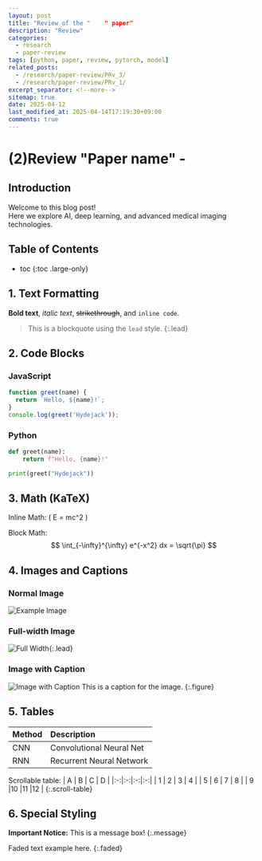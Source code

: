 ```yaml
---
layout: post
title: "Review of the "    " paper"
description: "Review"
categories: 
  - research
  - paper-review
tags: [python, paper, review, pytorch, model]
related_posts:
  - /research/paper-review/PRv_3/
  - /research/paper-review/PRv_1/
excerpt_separator: <!--more-->
sitemap: true
date: 2025-04-12
last_modified_at: 2025-04-14T17:19:30+09:00
comments: true
---
```


# (2)Review "Paper name" -

<!--more-->

## Introduction
Welcome to this blog post!  
Here we explore AI, deep learning, and advanced medical imaging technologies.

## Table of Contents
* toc
{:toc .large-only}

## 1. Text Formatting

**Bold text**, _italic text_, ~~strikethrough~~, and `inline code`.

> This is a blockquote using the `lead` style.
{:.lead}

## 2. Code Blocks

### JavaScript
~~~js
function greet(name) {
  return `Hello, ${name}!`;
}
console.log(greet('Hydejack'));
~~~

### Python
~~~python
def greet(name):
    return f"Hello, {name}!"

print(greet("Hydejack"))
~~~

## 3. Math (KaTeX)

Inline Math: \( E = mc^2 \)

Block Math:
$$
\int_{-\infty}^{\infty} e^{-x^2} dx = \sqrt{\pi}
$$

## 4. Images and Captions

### Normal Image
![Example Image](https://via.placeholder.com/800x400 "Example")

### Full-width Image
![Full Width](https://via.placeholder.com/1200x400){:.lead}

### Image with Caption
![Image with Caption](https://via.placeholder.com/600x200)
This is a caption for the image.
{:.figure}

## 5. Tables

| Method  | Description             |
|:--------|:-------------------------|
| CNN     | Convolutional Neural Net  |
| RNN     | Recurrent Neural Network  |

Scrollable table:
| A | B | C | D |
|:-:|:-:|:-:|:-:|
| 1 | 2 | 3 | 4 |
| 5 | 6 | 7 | 8 |
| 9 |10 |11 |12 |
{:.scroll-table}

## 6. Special Styling

**Important Notice:** This is a message box!
{:.message}

Faded text example here.
{:.faded}


